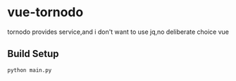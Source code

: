 # vue-tornodo
tornodo provides service,and i don't want to use jq,no deliberate choice vue
## Build Setup
``` bash
python main.py
```

